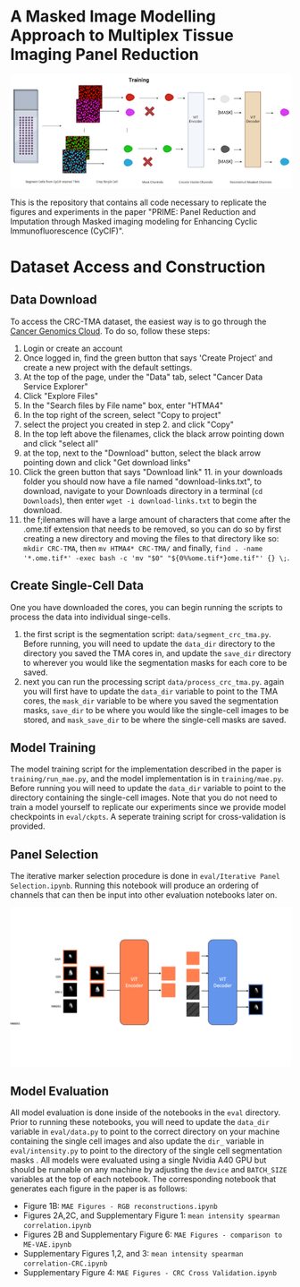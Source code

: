 # A Masked Image Modelling Approach to Multiplex Tissue Imaging Panel Reduction

![IF-MAE](/src/mae_arch.png "IF-MAE Architecture")


This is the repository that contains all code necessary to replicate the figures and experiments in the paper "PRIME: Panel Reduction and Imputation through Masked imaging modeling for Enhancing Cyclic Immunofluorescence (CyCIF)". 

# Dataset Access and Construction
## Data Download
To access the CRC-TMA dataset, the easiest way is to go through the [Cancer Genomics Cloud](https://cgc-accounts.sbgenomics.com). To do so, follow these steps:
1. Login or create an account
2. Once logged in, find the green button that says 'Create Project' and create a new project with the default settings.
3. At the top of the page, under the "Data" tab, select "Cancer Data Service Explorer"
4. Click "Explore Files"
5. In the "Search files by File name" box, enter "HTMA4"
6. In the top right of the screen, select "Copy to project"
7. select the project you created in step 2. and click "Copy"
8. In the top left above the filenames, click the black arrow pointing down and click "select all"
9. at the top, next to the "Download" button, select the black arrow pointing down and click "Get download links"
10. Click the green button that says "Download link"	11. in your downloads folder you should now have a file named "download-links.txt", to download, navigate to your Downloads directory in a terminal (`cd Downloads`), then enter `wget -i download-links.txt` to begin the download.
12. the f;ilenames will have a large amount of characters that come after the .ome.tif extension that needs to be removed, so you can do so by first creating a new directory and moving the files to that directory like so: `mkdir CRC-TMA`, then `mv HTMA4* CRC-TMA/` and finally, `find . -name '*.ome.tif*' -exec bash -c 'mv "$0" "${0%%ome.tif*}ome.tif"' {} \;`.
## Create Single-Cell Data
One you have downloaded the cores, you can begin running the scripts to process the data into individual singe-cells. 
1. the first script is the segmentation script: `data/segment_crc_tma.py`. Before running, you will need to update the `data_dir` directory to the directory you saved the TMA cores in, and update the `save_dir` directory to wherever you would like the segmentation masks for each core to be saved.
2. next you can run the processing script `data/process_crc_tma.py`. again you will first have to update the `data_dir` variable to point to the TMA cores, the `mask_dir` variable to be where you saved the segmentation masks, `save_dir` to be where you would like the single-cell images to be stored, and `mask_save_dir` to be where the single-cell masks are saved.	

## Model Training
The model training script for the implementation described in the paper is `training/run_mae.py`, and the model implementation is in `training/mae.py`. Before running you will need to update the `data_dir` variable to point to the directory containing the single-cell images. Note that you do not need to train a model yourself to replicate our experiments since we provide model checkpoints in `eval/ckpts`. A seperate training script for cross-validation is provided.	

## Panel Selection

The iterative marker selection procedure is done in `eval/Iterative Panel Selection.ipynb`. Running this notebook will produce an ordering of channels that can then be input into other evaluation notebooks later on. 

![IPS](/src/iterative_selection_ex.gif "Iterative Panel Selection example")

## Model Evaluation
All model evaluation is done inside of the notebooks in the `eval` directory. Prior to running these notebooks, you will need to update the `data_dir` variable in `eval/data.py` to point to the correct directory on your machine containing the single cell images and also update the `dir_` variable in `eval/intensity.py` to point to the directory of the single cell segmentation masks . All models were evaluated using a single Nvidia A40 GPU but should be runnable on any machine by adjusting the `device` and `BATCH_SIZE` variables at the top of each notebook. The corresponding notebook that generates each figure in the paper is as follows:
- Figure 1B: `MAE Figures - RGB reconstructions.ipynb`
- Figures 2A,2C, and Supplementary Figure 1: `mean intensity spearman correlation.ipynb` 
- Figures 2B and Supplementary Figure 6: `MAE Figures - comparison to ME-VAE.ipynb`
- Supplementary Figures 1,2, and 3: `mean intensity spearman correlation-CRC.ipynb`
- Supplementary Figure 4: `MAE Figures - CRC Cross Validation.ipynb`

